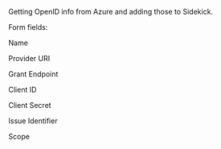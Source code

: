 Getting OpenID info from Azure and adding those to Sidekick.

Form fields:

Name

Provider URI

Grant Endpoint

Client ID

Client Secret

Issue Identifier

Scope


